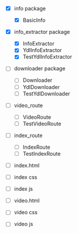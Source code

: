 - [x] info package
    - [x] BasicInfo
- [x] info_extractor package
    - [x] InfoExtractor
    - [x] YdlInfoExtractor
    - [x] TestYdlInfoExtractor
- [ ] downloader package
    - [ ] Downloader
    - [ ] YdlDownloader
    - [ ] TestYdlDownloader
- [ ] video_route
    - [ ] VideoRoute
    - [ ] TestVideoRoute
- [ ] index_route
    - [ ] IndexRoute
    - [ ] TestIndexRoute

- [ ] index.html
- [ ] index css
- [ ] index js

- [ ] video.html
- [ ] video css
- [ ] video js